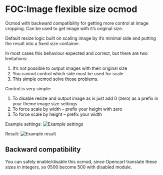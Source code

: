 # FOC:Image flexible size ocmod

Ocmod with backward compatibility for getting more control at image cropping. Can be used to get image with it’s original size.

Default resize logic built on scaling image by it’s minimal side and putting the result into a fixed size container.

In most cases this behaviour expected and correct, but there are two limitations:

1. It’s not possible to output images with their original size
1. You cannot control which side must be used for scale
1. This simple ocmod solve those problems.

Control is very simple:

1. To disable resize and output image as is just add 0 (zero) as a prefix in your theme image size settings
1. To force scale by width – prefix your height with zero
1. To force scale by height – prefix your width

Example settings:
![Example settings](./repo_img/example_settings.png)

Result:
![Example result](./repo_img/example_result.png)

## Backward compatibility

You can safely enable/disable this ocmod, since Opencart translate these sizes in integers, so 0500 become 500 with disabled module.